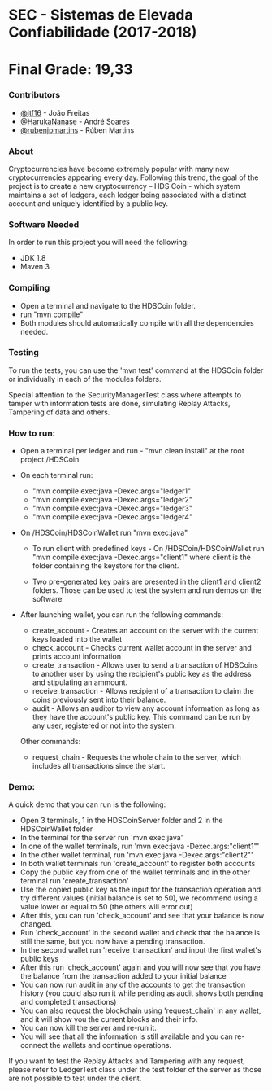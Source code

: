 # SEC - Sistemas de Elevada Confiabilidade (2017-2018)
# Final Grade: 19,33
### Contributors
- [@jtf16](https://github.com/jtf16) - João Freitas
- [@HarukaNanase](https://github.com/HarukaNanase) - André Soares
- [@rubenjpmartins](https://github.com/rubenjpmartins) - Rúben Martins

### About

Cryptocurrencies have become extremely popular with many new cryptocurrencies appearing every day.
Following this trend, the goal of the project is to create a new cryptocurrency – HDS Coin - which system maintains a set of ledgers, each ledger being associated with a distinct account and uniquely identified by a public key.

### Software Needed
In order to run this project you will need the following:

- JDK 1.8
- Maven 3


### Compiling

- Open a terminal and navigate to the HDSCoin folder.
- run "mvn compile"
- Both modules should automatically compile with all the dependencies needed.

### Testing
To run the tests, you can use the 'mvn test' command at the HDSCoin folder or individually in each of the modules folders.

Special attention to the SecurityManagerTest class where attempts to tamper with information tests are done, simulating Replay Attacks, Tampering of data and others.


### How to run:

- Open a terminal per ledger and run - "mvn clean install" at the root project /HDSCoin
- On each terminal run:
	- "mvn compile exec:java -Dexec.args="ledger1"
	- "mvn compile exec:java -Dexec.args="ledger2"
	- "mvn compile exec:java -Dexec.args="ledger3"
	- "mvn compile exec:java -Dexec.args="ledger4"


- On /HDSCoin/HDSCoinWallet run "mvn exec:java"
  - To run client with predefined keys - On /HDSCoin/HDSCoinWallet run "mvn compile exec:java -Dexec.args="client1" where client is the folder containing the keystore for the client.


  - Two pre-generated key pairs are presented in the client1 and client2 folders. Those can be used to test the system and run demos on the software

- After launching wallet, you can run the following commands:
 	- create_account - Creates an account on the server with the current keys loaded into the wallet
 	- check_account - Checks current wallet account in the server and prints account information
 	- create_transaction - Allows user to send a transaction of HDSCoins to another user by using the recipient's public key as the address and stipulating an ammount.
 	- receive_transaction - Allows recipient of a transaction to claim the coins previously sent into their balance.
 	- audit - Allows an auditor to view any account information as long as they have the account's public key. This command can be run by any user, registered or not into the system.

 	Other commands:

 	- request_chain - Requests the whole chain to the server, which includes all transactions since the start.

 ### Demo:

 A quick demo that you can run is the following:
 - Open 3 terminals, 1 in the HDSCoinServer folder and 2 in the HDSCoinWallet folder
 - In the terminal for the server run 'mvn exec:java'
 - In one of the wallet terminals, run 'mvn exec:java -Dexec.args:"client1"'
 - In the other wallet terminal, run 'mvn exec:java -Dexec.args:"client2"'
 - In both wallet terminals run 'create_account' to register both accounts
 - Copy the public key from one of the wallet terminals and in the other terminal run 'create_transaction'
 - Use the copied public key as the input for the transaction operation and try different values (initial balance is set to 50), we recommend using a value lower or equal to 50 (the others will error out)
 - After this, you can run 'check_account' and see that your balance is now changed.
 - Run 'check_account' in the second wallet and check that the balance is still the same, but you now have a pending transaction.
 - In the second wallet run 'receive_transaction' and input the first wallet's public keys
 - After this run 'check_account' again and you will now see that you have the balance from the transaction added to your initial balance
 - You can now run audit in any of the accounts to get the transaction history (you could also run it while pending as audit shows both pending and completed transactions)
 - You can also request the blockchain using 'request_chain' in any wallet, and it will show you the current blocks and their info.
 - You can now kill the server and re-run it.
 - You will see that all the information is still available and you can re-connect the wallets and continue operations.


 If you want to test the Replay Attacks and Tampering with any request, please refer to LedgerTest class under the test folder of the server as those are not possible to test under the client.
